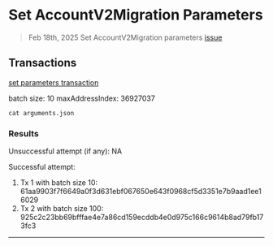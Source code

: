 # Set AccountV2Migration Parameters

> Feb 18th, 2025
Set AccountV2Migration parameters [issue](https://github.com/onflow/service-account/issues/359)

## Transactions

[set parameters transaction](../../../../templates/set_migration_v2_params.cdc)

batch size: 10
maxAddressIndex: 36927037

`cat arguments.json`

### Results

Unsuccessful attempt (if any): NA

Successful attempt: 

1. Tx 1 with batch size 10: 61aa9903f7f6649a0f3d631ebf067650e643f0968cf5d3351e7b9aad1ee16029
2. Tx 2 with batch size 100: 925c2c23bb69bfffae4e7a86cd159ecddb4e0d975c166c9614b8ad79fb173fc3



___
